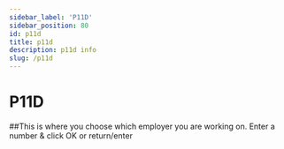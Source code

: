 ```yaml
---
sidebar_label: 'P11D'
sidebar_position: 80
id: p11d
title: p11d
description: p11d info
slug: /p11d
---
```


# P11D

##This is where you choose which employer you are working on.
Enter a number & click OK or return/enter
